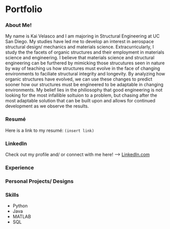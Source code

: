 # Portfolio
### About Me!
My name is Kai Velasco and I am majoring in Structural Engineering at UC San Diego. My studies have led me to develop an interest in aerospace structural design/ mechanics and materials science. Extracurricularly, I study the the facets of organic structures and their employment in materials science and engineering. I believe that materials science and structural engineering can be furthered by mimicking those strucutures seen in nature by way of teaching us how structures must evolve in the face of changing environments to faciliate structural integrity and longevity. By analyzing how organic structures have evolved, we can use these changes to predict sooner how our structures must be engineered to be adaptable in changing environments. My belief lies in the philiosophy that good engineering is not looking for the most infallible soltuion to a problem, but chasing after the most adaptable solution that can be built upon and allows for continued development as we observe the results.

### Resumé
Here is a link to my resumé: `(insert link)`

### LinkedIn
Check out my profile and/ or connect with me here! --> [LinkedIn.com]([https://www.example.com](https://www.linkedin.com/in/kai-velasco-874721281/))

### Experience

### Personal Projects/ Designs

### Skills
* Python
* Java
* MATLAB
* SQL


